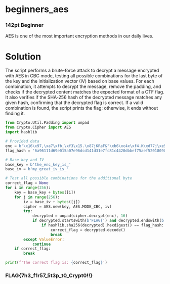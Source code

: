 # beginners_aes
### 142pt Beginner

AES is one of the most important encryption methods in our daily lives.

# Solution
The script performs a brute-force attack to decrypt a message encrypted with AES in CBC mode, testing all possible combinations for the last byte of the key and the initialization vector (IV) based on base values. For each combination, it attempts to decrypt the message, remove the padding, and checks if the decrypted content matches the expected format of a CTF flag. It also verifies if the SHA-256 hash of the decrypted message matches any given hash, confirming that the decrypted flag is correct. If a valid combination is found, the script prints the flag; otherwise, it ends without finding it.

```python
from Crypto.Util.Padding import unpad
from Crypto.Cipher import AES
import hashlib

# Provided data
enc = b'\x16\x97,\xa7\xfb_\xf3\x15.\x87jKRaF&"\xb6\xc4x\xf4.K\xd77j\xe5MLI_y\xd96\xf1$\xc5\xa3\x03\x990Q^\xc0\x17M2\x18'
flag_hash = '6a96111d69e015a07e96dcd141d31e7fc81c4420dbbef75aef5201809093210e'

# Base key and IV
base_key = b'the_enc_key_is_'
base_iv = b'my_great_iv_is_'

# Test all possible combinations for the additional byte
correct_flag = None
for i in range(256):
    key = base_key + bytes([i])
    for j in range(256):
        iv = base_iv + bytes([j])
        cipher = AES.new(key, AES.MODE_CBC, iv)
        try:
            decrypted = unpad(cipher.decrypt(enc), 16)
            if decrypted.startswith(b'FLAG{') and decrypted.endswith(b'}'):
                if hashlib.sha256(decrypted).hexdigest() == flag_hash:
                    correct_flag = decrypted.decode()
                    break
        except ValueError:
            continue
    if correct_flag:
        break

print(f'The correct flag is: {correct_flag}')
```
### FLAG{7h3_f1r57_5t3p_t0_Crypt0!!}
